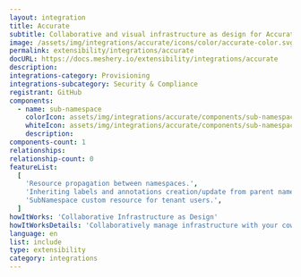 ```yaml
---
layout: integration
title: Accurate
subtitle: Collaborative and visual infrastructure as design for Accurate
image: /assets/img/integrations/accurate/icons/color/accurate-color.svg
permalink: extensibility/integrations/accurate
docURL: https://docs.meshery.io/extensibility/integrations/accurate
description:
integrations-category: Provisioning
integrations-subcategory: Security & Compliance
registrant: GitHub
components:
  - name: sub-namespace
    colorIcon: assets/img/integrations/accurate/components/sub-namespace/icons/color/sub-namespace-color.svg
    whiteIcon: assets/img/integrations/accurate/components/sub-namespace/icons/white/sub-namespace-white.svg
    description:
components-count: 1
relationships:
relationship-count: 0
featureList:
  [
    'Resource propagation between namespaces.',
    'Inheriting labels and annotations creation/update from parent namespaces.',
    'SubNamespace custom resource for tenant users.',
  ]
howItWorks: 'Collaborative Infrastructure as Design'
howItWorksDetails: 'Collaboratively manage infrastructure with your coworkers synchronously sharing the same designs.'
language: en
list: include
type: extensibility
category: integrations
---
```

